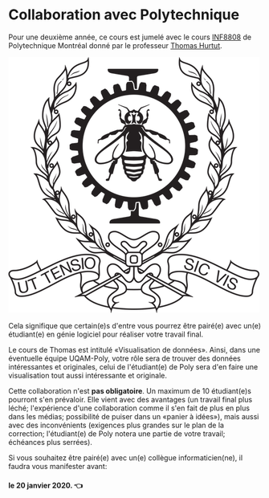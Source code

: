 # Collaboration avec Polytechnique

Pour une deuxième année, ce cours est jumelé avec le cours [INF8808](https://www.polymtl.ca/etudes/cours/visualisation-de-donnees) de Polytechnique Montréal donné par le professeur [Thomas Hurtut](http://www.professeurs.polymtl.ca/thomas.hurtut/).

![](../.gitbook/assets/ecole_polytechnique_de_montreal_logo.svg.png)

Cela signifique que certain\(e\)s d'entre vous pourrez être pairé\(e\) avec un\(e\) étudiant\(e\) en génie logiciel pour réaliser votre travail final.

Le cours de Thomas est intitulé «Visualisation de données». Ainsi, dans une éventuelle équipe UQAM-Poly, votre rôle sera de trouver des données intéressantes et originales, celui de l'étudiant\(e\) de Poly sera d'en faire une visualisation tout aussi intéressante et originale.

Cette collaboration n'est **pas obligatoire**. Un maximum de 10 étudiant\(e\)s pourront s'en prévaloir. Elle vient avec des avantages \(un travail final plus léché; l'expérience d'une collaboration comme il s'en fait de plus en plus dans les médias; possibilité de puiser dans un «panier à idées»\), mais aussi avec des inconvénients \(exigences plus grandes sur le plan de la correction; l'étudiant\(e\) de Poly notera une partie de votre travail; échéances plus serrées\).

Si vous souhaitez être pairé\(e\) avec un\(e\) collègue informaticien\(ne\), il faudra vous manifester avant:

#### le 20 janvier 2020. 👈 


